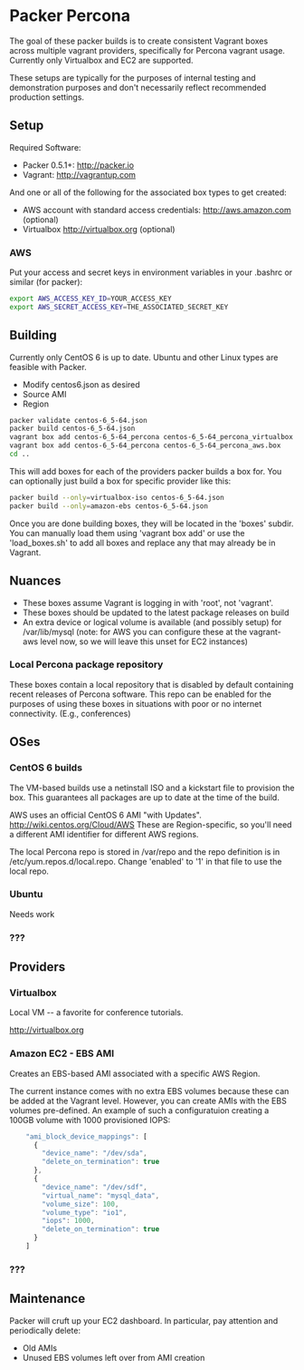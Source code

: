 # Packer Percona

The goal of these packer builds is to create consistent Vagrant boxes across multiple vagrant providers, specifically for Percona vagrant usage.  Currently only Virtualbox and EC2 are supported.

These setups are typically for the purposes of internal testing and demonstration purposes and don't necessarily reflect recommended production settings.  

## Setup

Required Software:

* Packer 0.5.1+: http://packer.io
* Vagrant: http://vagrantup.com


And one or all of the following for the associated box types to get created:

* AWS account with standard access credentials: http://aws.amazon.com (optional)
* Virtualbox http://virtualbox.org (optional)

### AWS

Put your access and secret keys in environment variables in your .bashrc or similar (for packer):

```bash
export AWS_ACCESS_KEY_ID=YOUR_ACCESS_KEY
export AWS_SECRET_ACCESS_KEY=THE_ASSOCIATED_SECRET_KEY
```


## Building

Currently only CentOS 6 is up to date.  Ubuntu and other Linux types are feasible with Packer.

* Modify centos6.json as desired
 * Source AMI
 * Region

```bash
packer validate centos-6_5-64.json
packer build centos-6_5-64.json
vagrant box add centos-6_5-64_percona centos-6_5-64_percona_virtualbox.box
vagrant box add centos-6_5-64_percona centos-6_5-64_percona_aws.box
cd ..
```

This will add boxes for each of the providers packer builds a box for.  You can optionally just build a box for specific provider like this:

```bash
packer build --only=virtualbox-iso centos-6_5-64.json
packer build --only=amazon-ebs centos-6_5-64.json
```

Once you are done building boxes, they will be located in the 'boxes' subdir.  You can manually load them using 'vagrant box add' or use the 'load_boxes.sh' to add all boxes and replace any that may already be in Vagrant.


## Nuances

* These boxes assume Vagrant is logging in with 'root', not 'vagrant'.
* These boxes should be updated to the latest package releases on build
* An extra device or logical volume is available (and possibly setup) for /var/lib/mysql  (note: for AWS you can configure these at the vagrant-aws level now, so we will leave this unset for EC2 instances)

### Local Percona package repository

These boxes contain a local repository that is disabled by default containing recent releases of Percona software.  This repo can be enabled for the purposes of using these boxes in situations with poor or no internet connectivity. (E.g., conferences)

## OSes

### CentOS 6 builds

The VM-based builds use a netinstall ISO and a kickstart file to provision the box.   This guarantees all packages are up to date at the time of the build.

AWS uses an official CentOS 6 AMI "with Updates".  http://wiki.centos.org/Cloud/AWS  These are Region-specific, so you'll need a different AMI identifier for different AWS regions.

The local Percona repo is stored in /var/repo and the repo definition is in /etc/yum.repos.d/local.repo.  Change 'enabled' to '1' in that file to use the local repo.


### Ubuntu 

Needs work

### ???

## Providers

### Virtualbox

Local VM -- a favorite for conference tutorials.  

http://virtualbox.org

### Amazon EC2 - EBS AMI

Creates an EBS-based AMI associated with a specific AWS Region.  

The current instance comes with no extra EBS volumes because these can be added at the Vagrant level.  However, you can create AMIs with the EBS volumes pre-defined.  An example of such a configuratuion creating a 100GB volume with 1000 provisioned IOPS:

```javascript
    "ami_block_device_mappings": [
      {
        "device_name": "/dev/sda",
        "delete_on_termination": true
      },
      {
        "device_name": "/dev/sdf",
        "virtual_name": "mysql_data",
        "volume_size": 100,
        "volume_type": "io1",
        "iops": 1000,
        "delete_on_termination": true
      }
    ]
```

### ???

## Maintenance

Packer will cruft up your EC2 dashboard.  In particular, pay attention and periodically delete:

* Old AMIs
* Unused EBS volumes left over from AMI creation
